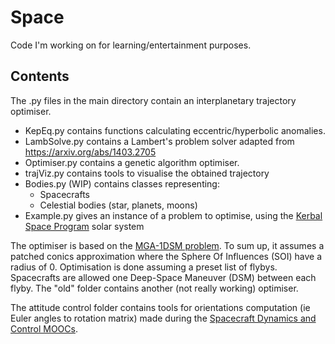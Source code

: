 # Space

Code I'm working on for learning/entertainment purposes.

## Contents

The .py files in the main directory contain an interplanetary trajectory optimiser.
- KepEq.py contains functions calculating eccentric/hyperbolic anomalies.
- LambSolve.py contains a Lambert's problem solver adapted from https://arxiv.org/abs/1403.2705
- Optimiser.py contains a genetic algorithm optimiser.
- trajViz.py contains tools to visualise the obtained trajectory
- Bodies.py (WIP) contains classes representing:
  - Spacecrafts
  - Celestial bodies (star, planets, moons)
- Example.py gives an instance of a problem to optimise, using the [Kerbal Space Program](https://www.kerbalspaceprogram.com/) solar system

The optimiser is based on the [MGA-1DSM problem](https://pdfs.semanticscholar.org/5ca7/dec2d84dc269921fa19d357b07af7f341f30.pdf). To sum up, it assumes a patched conics approximation where the Sphere Of Influences (SOI) have a radius of 0. Optimisation is done assuming a preset list of flybys. Spacecrafts are allowed one Deep-Space Maneuver (DSM) between each flyby.
The "old" folder contains another (not really working) optimiser.

The attitude control folder contains tools for orientations computation (ie Euler angles to rotation matrix) made during the [Spacecraft Dynamics and Control MOOCs](https://www.coursera.org/specializations/spacecraft-dynamics-control).